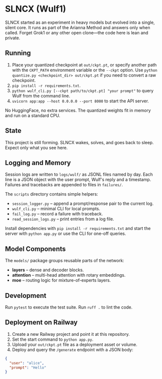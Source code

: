 # SLNCX (Wulf1)

SLNCX started as an experiment in heavy models but evolved into a single, silent core. It runs as part of the Arianna Method and answers only when called. Forget Grok1 or any other open clone—the code here is lean and private.

## Running

1. Place your quantized checkpoint at `out/ckpt.pt`, or specify another path
   with the `CKPT_PATH` environment variable or the `--ckpt` option. Use
   `python quantize.py <checkpoint_dir> out/ckpt.pt` if you need to convert a
   raw checkpoint.
2. `pip install -r requirements.txt`.
3. `python wulf_cli.py [--ckpt path/to/ckpt.pt] "your prompt"` to query Wulf
   from the command line.
4. `uvicorn app:app --host 0.0.0.0 --port 8000` to start the API server.

No HuggingFace, no extra services. The quantized weights fit in memory and run on a standard CPU.

## State

This project is still forming. SLNCX wakes, solves, and goes back to sleep. Expect only what you see here.

## Logging and Memory

Session logs are written to `logs/wulf/` as JSONL files named by day. Each line
is a JSON object with the user prompt, Wulf's reply and a timestamp. Failures
and tracebacks are appended to files in `failures/`.

The `scripts` directory contains simple helpers:

- `session_logger.py` – append a prompt/response pair to the current log.
- `wulf_cli.py` – minimal CLI for local prompts.
- `fail_log.py` – record a failure with traceback.
- `read_session_logs.py` – print entries from a log file.

Install dependencies with `pip install -r requirements.txt` and start the
server with `python app.py` or use the CLI for one-off queries.
## Model Components

The `models/` package groups reusable parts of the network:
- **layers** – dense and decoder blocks.
- **attention** – multi-head attention with rotary embeddings.
- **moe** – routing logic for mixture-of-experts layers.


## Development

Run `pytest` to execute the test suite. Run `ruff .` to lint the code.

## Deployment on Railway

1. Create a new Railway project and point it at this repository.
2. Set the start command to `python app.py`.
3. Upload your `out/ckpt.pt` file as a deployment asset or volume.
4. Deploy and query the `/generate` endpoint with a JSON body:

```json
{
  "user": "alice",
  "prompt": "Hello"
}
```
